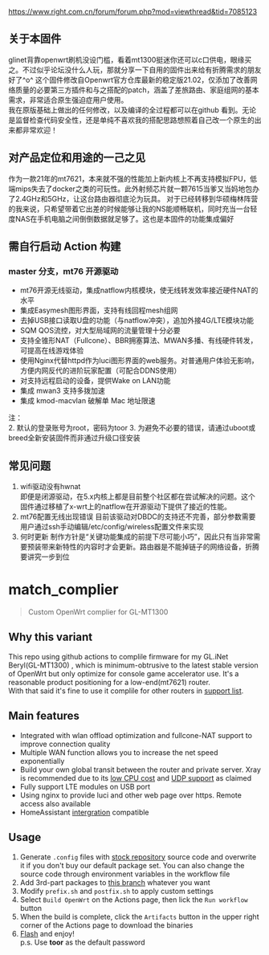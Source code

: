 https://www.right.com.cn/forum/forum.php?mod=viewthread&tid=7085123 

## 关于本固件
glinet背靠openwrt刷机没设门槛，看着mt1300挺迷你还可以c口供电，眼缘买之。不过似乎论坛没什么人玩，那就分享一下自用的固件出来给有折腾需求的朋友好了^o^
这个固件修改自Openwrt官方仓库最新的稳定版21.02，仅添加了改善网络质量的必要第三方插件和与之搭配的patch，涵盖了差旅路由、家庭组网的基本需求，非常适合原生强迫症用户使用。  
我在原版基础上做出的任何修改，以及编译的全过程都可以在github 看到。无论是监督检查代码安全性，还是单纯不喜欢我的搭配思路想照着自己改一个原生的出来都非常欢迎！

## 对产品定位和用途的一己之见
作为一款21年的mt7621，本来就不强的性能加上新内核上不再支持模拟FPU，低端mips失去了docker之类的可玩性。此外射频芯片就一颗7615当爹又当妈地包办了2.4GHz和5GHz，让这台路由器彻底沦为玩具。
对于已经转移到华硕梅林阵营的我来说，只希望带着它出差的时候能够让我的NS能顺畅联机，同时充当一台轻度NAS在手机电脑之间倒倒数据就足够了。这也是本固件的功能集成偏好

## 需自行启动 Action 构建
### master 分支，mt76 开源驱动
- mt76开源无线驱动，集成natflow内核模块，使无线转发效率接近硬件NAT的水平
- 集成Easymesh图形界面，支持有线回程mesh组网
- 去掉USB接口读取U盘的功能（与natflow冲突），追加外接4G/LTE模块功能
- SQM QOS流控，对大型局域网的流量管理十分必要
- 支持全锥形NAT（Fullcone）、BBR拥塞算法、MWAN多播、有线硬件转发，可提高在线游戏体验
- 使用Nginx代替httpd作为luci图形界面的web服务。对普通用户体验无影响，方便内网反代的进阶玩家配置（可配合DDNS使用）
- 对支持远程启动的设备，提供Wake on LAN功能
- 集成 mwan3 支持多拨加速
- 集成 kmod-macvlan 破解单 Mac 地址限速

注：  
2. 默认的登录账号为root，密码为toor
3. 为避免不必要的错误，请通过uboot或breed全新安装固件而非通过升级口径安装

## 常见问题
1. wifi驱动没有hwnat  
即便是闭源驱动，在5.x内核上都是目前整个社区都在尝试解决的问题。这个固件通过移植了x-wrt上的natflow在开源驱动下提供了接近的性能。
2. mt76配置无线出现错误
目前该驱动对DBDC的支持还不完善，部分参数需要用户通过ssh手动编辑/etc/config/wireless配置文件来实现
3. 何时更新
制作方针是“关键功能集成的前提下尽可能小巧”，因此只有当非常需要预装带来新特性的内容时才会更新。路由器是不能掉链子的网络设备，折腾要讲究一步到位

# match_complier
>Custom OpenWrt complier for GL-MT1300  

## Why this variant
This repo using github actions to complile firmware for my GL.iNet Beryl(GL-MT1300) , which is minimum-obtrusive to the latest stable version of OpenWrt but only optimize for console game accelerator use. It's a reasonable product positioning for a low-end(mt7621) router.  
With that said it's fine to use it complile for other routers in [support list](https://openwrt.org/toh/start).  

## Main features
* Integrated with wlan offload optimization and fullcone-NAT support to improve connection quality
* Multiple WAN function allows you to increase the net speed exponentially  
* Build your own global transit between the router and private server. Xray is recommended due to its [ low CPU cost](https://github.com/v2ray/v2ray-core/issues/2636) and [UDP support](https://github.com/XTLS/Xray-core/discussions/252) as claimed  
* Fully support LTE modules on USB port  
* Using nginx to provide luci and other web page over https. Remote access also available  
* HomeAssistant [intergration](https://www.home-assistant.io/integrations/luci/) compatible

## Usage
1. Generate `.config` files with [stock repository](https://github.com/openwrt/openwrt/tree/openwrt-21.02) source code and overwrite it if you don't buy our default package set. You can also change the source code through environment variables in the workflow file  
2. Add 3rd-part packages to [this branch](https://github.com/Vector-Digi/match_complier/tree/packages) whatever you want  
3. Modify `prefix.sh` and `postfix.sh` to apply custom settings  
4. Select `Build OpenWrt` on the Actions page, then lick the `Run workflow` button  
5. When the build is complete, click the `Artifacts` button in the upper right corner of the Actions page to download the binaries  
6. [Flash](https://git.openwrt.org/?p=openwrt/openwrt.git;a=commit;h=d89a7f0120db42d4fae1656e1860ef49523acabb) and enjoy!  
p.s. Use **toor** as the default password  
